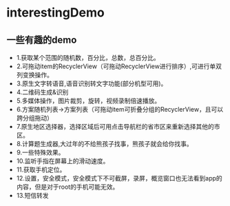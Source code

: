 # interestingDemo

## 一些有趣的demo
 - 1.获取某个范围的随机数，百分比，总数，总百分比。
 - 2.可拖动item的RecyclerView（可拖动RecyclerView进行排序）,可进行单双列变换操作。
 - 3.原生文字转语音,语音识别转文字功能(部分机型可用)。
 - 4.二维码生成&识别
 - 5.多媒体操作，图片裁剪，旋转，视频录制倍速播放。
 - 6.方案随机列表->方案列表（可拖动item可折叠分组的RecyclerView，且可以跨分组拖动）
 - 7.原生地区选择器，选择区域后可用点击导航栏的省市区来重新选择其他的市区。
 - 8.计算题生成器,大过年的不给熊孩子找事，熊孩子就会给你找事。
 - 9.一些特殊效果。
 - 10.监听手指在屏幕上的滑动速度。
 - 11.获取手机定位。
 - 12.设置，安全模式，安全模式下不可截屏，录屏，概览窗口也无法看到app的内容，但是对于root的手机可能无效。
 - 13.短信转发
